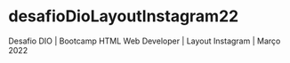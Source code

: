 # desafioDioLayoutInstagram22
Desafio DIO | Bootcamp HTML Web Developer | Layout Instagram | Março 2022
